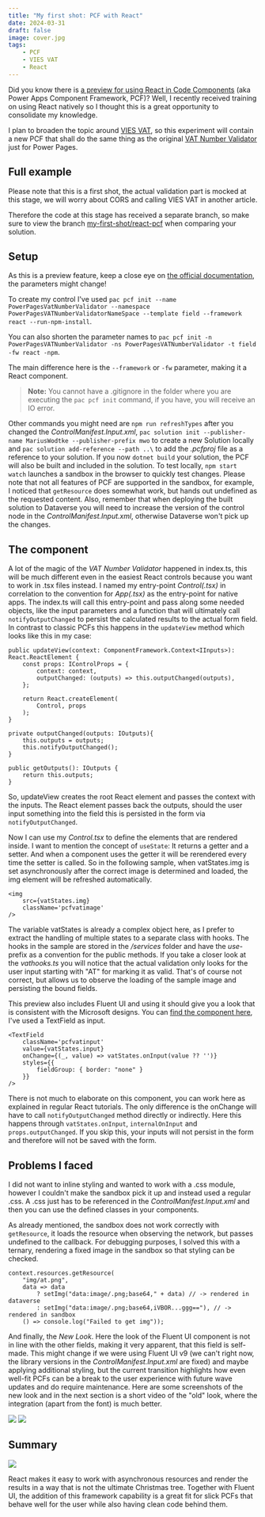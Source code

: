 ```yaml
---
title: "My first shot: PCF with React"
date: 2024-03-31
draft: false
image: cover.jpg
tags: 
    - PCF
    - VIES VAT
    - React
---
```


Did you know there is [a preview for using React in Code Components](https://learn.microsoft.com/en-us/power-apps/developer/component-framework/react-controls-platform-libraries) (aka Power Apps Component Framework, PCF)? Well, I recently received training on using React natively so I thought this is a great opportunity to consolidate my knowledge.

I plan to broaden the topic around [VIES VAT](/tags/vies-vat), so this experiment will contain a new PCF that shall do the same thing as the original [VAT Number Validator](https://pcf.gallery/vat-number-validator/) just for Power Pages. 

## Full example
Please note that this is a first shot, the actual validation part is mocked at this stage, we will worry about CORS and calling VIES VAT in another article. 

Therefore the code at this stage has received a separate branch, so make sure to view the branch [my-first-shot/react-pcf](https://github.com/Kunter-Bunt/PowerPagesVATNumberValidator/tree/my-first-shot/react-pcf) when comparing your solution.

## Setup
As this is a preview feature, keep a close eye on [the official documentation](https://learn.microsoft.com/en-us/power-apps/developer/component-framework/react-controls-platform-libraries), the parameters might change!

To create my control I've used
`pac pcf init --name PowerPagesVatNumberValidator --namespace PowerPagesVATNumberValidatorNameSpace --template field --framework react --run-npm-install`. 

You can also shorten the parameter names to 
`pac pcf init -n PowerPagesVATNumberValidator -ns PowerPagesVATNumberValidator -t field -fw react -npm`.

The main difference here is the `--framework` or `-fw` parameter, making it a React component.

> **Note:** You cannot have a .gitignore in the folder where you are executing the `pac pcf init` command, if you have, you will receive an IO error.

Other commands you might need are `npm run refreshTypes` after you changed the _ControlManifest.Input.xml_, `pac solution init --publisher-name MariusWodtke --publisher-prefix mwo` to create a new Solution locally and `pac solution add-reference --path ..\` to add the _.pcfproj_ file as a reference to your solution. If you now `dotnet build` your solution, the PCF will also be built and included in the solution. To test locally, `npm start watch` launches a sandbox in the browser to quickly test changes. Please note that not all features of PCF are supported in the sandbox, for example, I noticed that `getResource` does somewhat work, but hands out undefined as the requested content. Also, remember that when deploying the built solution to Dataverse you will need to increase the version of the control node in the _ControlManifest.Input.xml_, otherwise Dataverse won't pick up the changes.

## The component
A lot of the magic of the _VAT Number Validator_ happened in index.ts, this will be much different even in the easiest React controls because you want to work in .tsx files instead. I named my entry-point _Control(.tsx)_ in correlation to the convention for _App(.tsx)_ as the entry-point for native apps. The index.ts will call this entry-point and pass along some needed objects, like the input parameters and a function that will ultimately call `notifyOutputChanged` to persist the calculated results to the actual form field. In contrast to classic PCFs this happens in the `updateView` method which looks like this in my case:
```
public updateView(context: ComponentFramework.Context<IInputs>): React.ReactElement {
    const props: IControlProps = {
        context: context,
        outputChanged: (outputs) => this.outputChanged(outputs),
    };

    return React.createElement(
        Control, props
    );
}

private outputChanged(outputs: IOutputs){
    this.outputs = outputs;
    this.notifyOutputChanged();
}

public getOutputs(): IOutputs {
    return this.outputs;
}
```

So, updateView creates the root React element and passes the context with the inputs. The React element passes back the outputs, should the user input something into the field this is persisted in the form via `notifyOutputChanged`.

Now I can use my _Control.tsx_ to define the elements that are rendered inside. I want to mention the concept of `useState`: It returns a getter and a setter. And when a component uses the getter it will be rerendered every time the setter is called. So in the following sample, when vatStates.img is set asynchronously after the correct image is determined and loaded, the img element will be refreshed automatically.

```
<img 
    src={vatStates.img} 
    className='pcfvatimage'
/>
```

The variable vatStates is already a complex object here, as I prefer to extract the handling of multiple states to a separate class with hooks. The hooks in the sample are stored in the _/services_ folder and have the _use_-prefix as a convention for the public methods. If you take a closer look at the _vathooks.ts_ you will notice that the actual validation only looks for the user input starting with "AT" for marking it as valid. That's of course not correct, but allows us to observe the loading of the sample image and persisting the bound fields.

This preview also includes Fluent UI and using it should give you a look that is consistent with the Microsoft designs. You can [find the component here](https://developer.microsoft.com/en-us/fluentui#/controls/web), I've used a TextField as input.

```
<TextField 
    className='pcfvatinput' 
    value={vatStates.input} 
    onChange={(_, value) => vatStates.onInput(value ?? '')}
    styles={{
        fieldGroup: { border: "none" }
    }} 
/>
```

There is not much to elaborate on this component, you can work here as explained in regular React tutorials. The only difference is the onChange will have to call `notifyOutputChanged` method directly or indirectly. Here this happens through `vatStates.onInput`, `internalOnInput` and `props.outputChanged`. If you skip this, your inputs will not persist in the form and therefore will not be saved with the form.

## Problems I faced
I did not want to inline styling and wanted to work with a .css module, however I couldn't make the sandbox pick it up and instead used a regular .css. A .css just has to be referenced in the _ControlManifest.Input.xml_ and then you can use the defined classes in your components.

As already mentioned, the sandbox does not work correctly with `getResource`, it loads the resource when observing the network, but passes undefined to the callback. For debugging purposes, I solved this with a ternary, rendering a fixed image in the sandbox so that styling can be checked.
```
context.resources.getResource(
    "img/at.png",
    data => data
        ? setImg("data:image/.png;base64," + data) // -> rendered in dataverse
        : setImg("data:image/.png;base64,iVBOR...ggg=="), // -> rendered in sandbox
    () => console.log("Failed to get img"));
```

And finally, the _New Look_. Here the look of the Fluent UI component is not in line with the other fields, making it very apparent, that this field is self-made. This might change if we were using Fluent UI v9 (we can't right now, the library versions in the _ControlManifest.Input.xml_ are fixed) and maybe applying additional styling, but the current transition highlights how even well-fit PCFs can be a break to the user experience with future wave updates and do require maintenance. Here are some screenshots of the new look and in the next section is a short video of the "old" look, where the integration (apart from the font) is much better.

![](NewLook.jpg)
![](NewLookFocus.jpg)

## Summary

![](Result.gif)

React makes it easy to work with asynchronous resources and render the results in a way that is not the ultimate Christmas tree. Together with Fluent UI, the addition of this framework capability is a great fit for slick PCFs that behave well for the user while also having clean code behind them.  